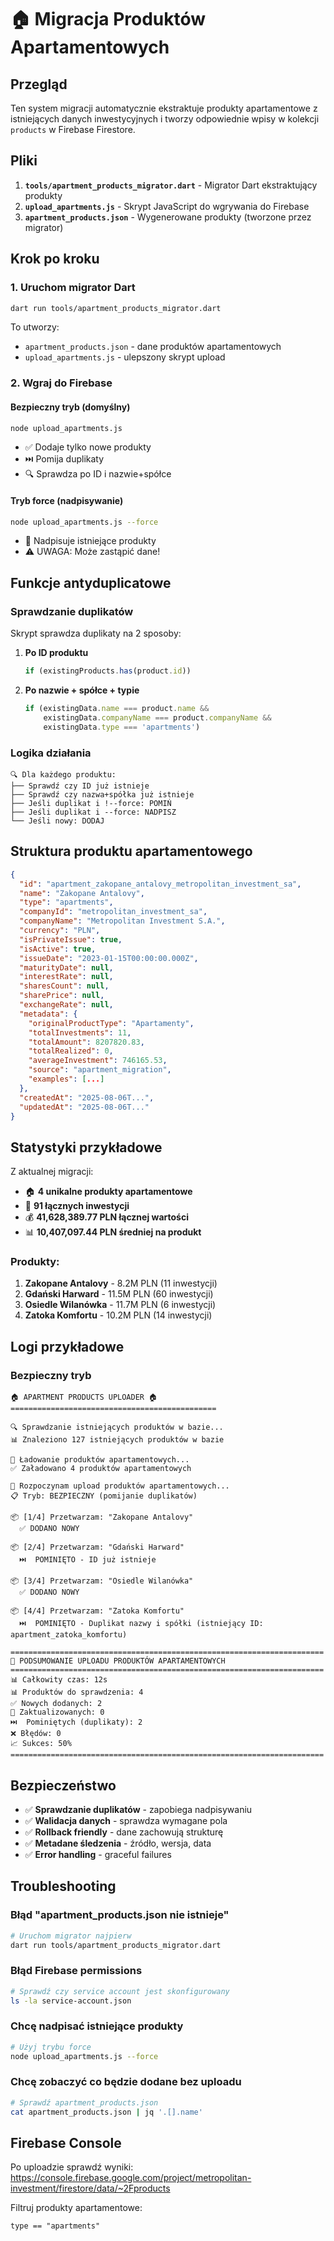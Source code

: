 # 🏠 Migracja Produktów Apartamentowych

## Przegląd

Ten system migracji automatycznie ekstraktuje produkty apartamentowe z istniejących danych inwestycyjnych i tworzy odpowiednie wpisy w kolekcji `products` w Firebase Firestore.

## Pliki

1. **`tools/apartment_products_migrator.dart`** - Migrator Dart ekstraktujący produkty
2. **`upload_apartments.js`** - Skrypt JavaScript do wgrywania do Firebase
3. **`apartment_products.json`** - Wygenerowane produkty (tworzone przez migrator)

## Krok po kroku

### 1. Uruchom migrator Dart

```bash
dart run tools/apartment_products_migrator.dart
```

To utworzy:
- `apartment_products.json` - dane produktów apartamentowych
- `upload_apartments.js` - ulepszony skrypt upload

### 2. Wgraj do Firebase

#### Bezpieczny tryb (domyślny)
```bash
node upload_apartments.js
```
- ✅ Dodaje tylko nowe produkty
- ⏭️ Pomija duplikaty
- 🔍 Sprawdza po ID i nazwie+spółce

#### Tryb force (nadpisywanie)
```bash
node upload_apartments.js --force
```
- 🔄 Nadpisuje istniejące produkty
- ⚠️ UWAGA: Może zastąpić dane!

## Funkcje antyduplicatowe

### Sprawdzanie duplikatów

Skrypt sprawdza duplikaty na 2 sposoby:

1. **Po ID produktu**
   ```javascript
   if (existingProducts.has(product.id))
   ```

2. **Po nazwie + spółce + typie**
   ```javascript
   if (existingData.name === product.name && 
       existingData.companyName === product.companyName &&
       existingData.type === 'apartments')
   ```

### Logika działania

```
🔍 Dla każdego produktu:
├── Sprawdź czy ID już istnieje
├── Sprawdź czy nazwa+spółka już istnieje
├── Jeśli duplikat i !--force: POMIŃ
├── Jeśli duplikat i --force: NADPISZ
└── Jeśli nowy: DODAJ
```

## Struktura produktu apartamentowego

```json
{
  "id": "apartment_zakopane_antalovy_metropolitan_investment_sa",
  "name": "Zakopane Antalovy",
  "type": "apartments",
  "companyId": "metropolitan_investment_sa",
  "companyName": "Metropolitan Investment S.A.",
  "currency": "PLN",
  "isPrivateIssue": true,
  "isActive": true,
  "issueDate": "2023-01-15T00:00:00.000Z",
  "maturityDate": null,
  "interestRate": null,
  "sharesCount": null,
  "sharePrice": null,
  "exchangeRate": null,
  "metadata": {
    "originalProductType": "Apartamenty",
    "totalInvestments": 11,
    "totalAmount": 8207820.83,
    "totalRealized": 0,
    "averageInvestment": 746165.53,
    "source": "apartment_migration",
    "examples": [...]
  },
  "createdAt": "2025-08-06T...",
  "updatedAt": "2025-08-06T..."
}
```

## Statystyki przykładowe

Z aktualnej migracji:
- 🏠 **4 unikalne produkty apartamentowe**
- 💼 **91 łącznych inwestycji**  
- 💰 **41,628,389.77 PLN łącznej wartości**
- 📊 **10,407,097.44 PLN średniej na produkt**

### Produkty:
1. **Zakopane Antalovy** - 8.2M PLN (11 inwestycji)
2. **Gdański Harward** - 11.5M PLN (60 inwestycji) 
3. **Osiedle Wilanówka** - 11.7M PLN (6 inwestycji)
4. **Zatoka Komfortu** - 10.2M PLN (14 inwestycji)

## Logi przykładowe

### Bezpieczny tryb
```
🏠 APARTMENT PRODUCTS UPLOADER 🏠
==============================================

🔍 Sprawdzanie istniejących produktów w bazie...
📊 Znaleziono 127 istniejących produktów w bazie

📄 Ładowanie produktów apartamentowych...
✅ Załadowano 4 produktów apartamentowych

🚀 Rozpoczynam upload produktów apartamentowych...
📋 Tryb: BEZPIECZNY (pomijanie duplikatów)

📦 [1/4] Przetwarzam: "Zakopane Antalovy"
  ✅ DODANO NOWY

📦 [2/4] Przetwarzam: "Gdański Harward"  
  ⏭️  POMINIĘTO - ID już istnieje

📦 [3/4] Przetwarzam: "Osiedle Wilanówka"
  ✅ DODANO NOWY

📦 [4/4] Przetwarzam: "Zatoka Komfortu"
  ⏭️  POMINIĘTO - Duplikat nazwy i spółki (istniejący ID: apartment_zatoka_komfortu)

======================================================================
🎯 PODSUMOWANIE UPLOADU PRODUKTÓW APARTAMENTOWYCH
======================================================================
📊 Całkowity czas: 12s
📊 Produktów do sprawdzenia: 4
✅ Nowych dodanych: 2
🔄 Zaktualizowanych: 0
⏭️  Pominiętych (duplikaty): 2
❌ Błędów: 0
📈 Sukces: 50%
======================================================================
```

## Bezpieczeństwo

- ✅ **Sprawdzanie duplikatów** - zapobiega nadpisywaniu
- ✅ **Walidacja danych** - sprawdza wymagane pola
- ✅ **Rollback friendly** - dane zachowują strukturę
- ✅ **Metadane śledzenia** - źródło, wersja, data
- ✅ **Error handling** - graceful failures

## Troubleshooting

### Błąd "apartment_products.json nie istnieje"
```bash
# Uruchom migrator najpierw
dart run tools/apartment_products_migrator.dart
```

### Błąd Firebase permissions
```bash
# Sprawdź czy service account jest skonfigurowany
ls -la service-account.json
```

### Chcę nadpisać istniejące produkty
```bash
# Użyj trybu force
node upload_apartments.js --force
```

### Chcę zobaczyć co będzie dodane bez uploadu
```bash
# Sprawdź apartment_products.json
cat apartment_products.json | jq '.[].name'
```

## Firebase Console

Po uploadzie sprawdź wyniki:
https://console.firebase.google.com/project/metropolitan-investment/firestore/data/~2Fproducts

Filtruj produkty apartamentowe:
```
type == "apartments"
```
